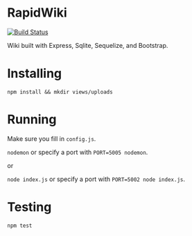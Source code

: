 # RapidWiki

[![Build Status](https://travis-ci.org/torchhound/rapidwiki.svg?branch=master)](https://travis-ci.org/torchhound/rapidwiki)

Wiki built with Express, Sqlite, Sequelize, and Bootstrap.

# Installing

`npm install && mkdir views/uploads`

# Running

Make sure you fill in `config.js`.

`nodemon` or specify a port with `PORT=5005 nodemon`.

or


`node index.js` or specify a port with `PORT=5002 node index.js`.

# Testing

`npm test`